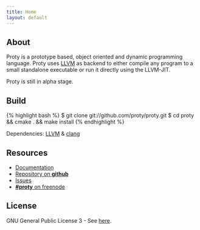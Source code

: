 ```yaml
---
title: Home
layout: default
---
```


## About

Proty is a prototype based, object oriented and dynamic programming
language. Proty uses [LLVM](http://llvm.org) as backend to either
compile any program to a small standalone executable or run it
directly using the LLVM-JIT.

Proty is still in alpha stage.

## Build

{% highlight bash %}
$ git clone git://github.com/proty/proty.git
$ cd proty && cmake . && make install
{% endhighlight %}

Dependencies: [LLVM](http://llvm.org) & [clang](http://clang.llvm.org)

## Resources

- [Documentation](http://doc.proty.cc)
- [Repository on **github**](https://github.com/proty/proty)
- [Issues](https://github.com/proty/proty/issues)
- [**#proty** on freenode](irc://chat.freenode.net/%23proty)

## License

GNU General Public License 3 - See [here](/license/).
